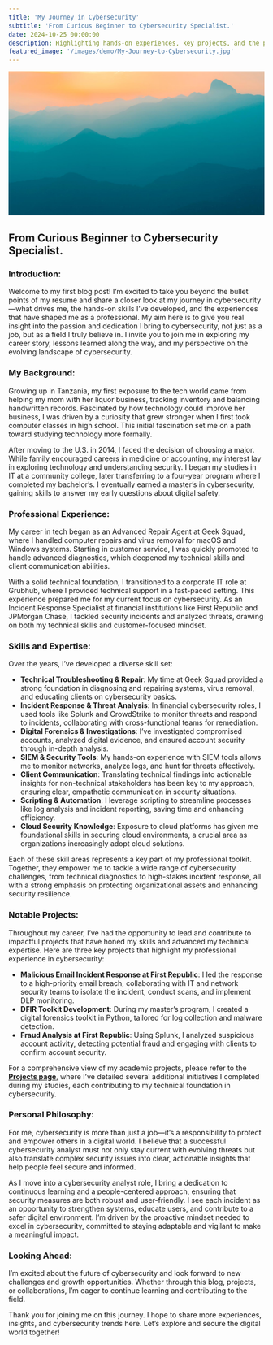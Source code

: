 ```yaml
---
title: 'My Journey in Cybersecurity'
subtitle: 'From Curious Beginner to Cybersecurity Specialist.'
date: 2024-10-25 00:00:00
description: Highlighting hands-on experiences, key projects, and the personal philosophy that drives my approach to securing digital environments. Join me as I share the skills, insights, and values that fuel my commitment to making an impact in the field of cybersecurity.
featured_image: '/images/demo/My-Journey-to-Cybersecurity.jpg'
---
```


![](/images/demo/demo-landscape.jpg)

## From Curious Beginner to Cybersecurity Specialist.

### Introduction:

Welcome to my first blog post! I’m excited to take you beyond the bullet points of my resume and share a closer look at my journey in cybersecurity—what drives me, the hands-on skills I’ve developed, and the experiences that have shaped me as a professional. My aim here is to give you real insight into the passion and dedication I bring to cybersecurity, not just as a job, but as a field I truly believe in. I invite you to join me in exploring my career story, lessons learned along the way, and my perspective on the evolving landscape of cybersecurity.


### My Background:

Growing up in Tanzania, my first exposure to the tech world came from helping my mom with her liquor business, tracking inventory and balancing handwritten records. Fascinated by how technology could improve her business, I was driven by a curiosity that grew stronger when I first took computer classes in high school. This initial fascination set me on a path toward studying technology more formally.

After moving to the U.S. in 2014, I faced the decision of choosing a major. While family encouraged careers in medicine or accounting, my interest lay in exploring technology and understanding security. I began my studies in IT at a community college, later transferring to a four-year program where I completed my bachelor’s. I eventually earned a master’s in cybersecurity, gaining skills to answer my early questions about digital safety.


### Professional Experience:

My career in tech began as an Advanced Repair Agent at Geek Squad, where I handled computer repairs and virus removal for macOS and Windows systems. Starting in customer service, I was quickly promoted to handle advanced diagnostics, which deepened my technical skills and client communication abilities.

With a solid technical foundation, I transitioned to a corporate IT role at Grubhub, where I provided technical support in a fast-paced setting. This experience prepared me for my current focus on cybersecurity. As an Incident Response Specialist at financial institutions like First Republic and JPMorgan Chase, I tackled security incidents and analyzed threats, drawing on both my technical skills and customer-focused mindset.


### Skills and Expertise:

Over the years, I’ve developed a diverse skill set:

- **Technical Troubleshooting & Repair**: My time at Geek Squad provided a strong foundation in diagnosing and repairing systems, virus removal, and educating clients on cybersecurity basics.
- **Incident Response & Threat Analysis**: In financial cybersecurity roles, I used tools like Splunk and CrowdStrike to monitor threats and respond to incidents, collaborating with cross-functional teams for remediation.
- **Digital Forensics & Investigations**: I’ve investigated compromised accounts, analyzed digital evidence, and ensured account security through in-depth analysis.
- **SIEM & Security Tools**: My hands-on experience with SIEM tools allows me to monitor networks, analyze logs, and hunt for threats effectively.
- **Client Communication**: Translating technical findings into actionable insights for non-technical stakeholders has been key to my approach, ensuring clear, empathetic communication in security situations.
- **Scripting & Automation**: I leverage scripting to streamline processes like log analysis and incident reporting, saving time and enhancing efficiency.
- **Cloud Security Knowledge**: Exposure to cloud platforms has given me foundational skills in securing cloud environments, a crucial area as organizations increasingly adopt cloud solutions.

Each of these skill areas represents a key part of my professional toolkit. Together, they empower me to tackle a wide range of cybersecurity challenges, from technical diagnostics to high-stakes incident response, all with a strong emphasis on protecting organizational assets and enhancing security resilience.


### Notable Projects:

Throughout my career, I’ve had the opportunity to lead and contribute to impactful projects that have honed my skills and advanced my technical expertise. Here are three key projects that highlight my professional experience in cybersecurity:

- **Malicious Email Incident Response at First Republic**: I led the response to a high-priority email breach, collaborating with IT and network security teams to isolate the incident, conduct scans, and implement DLP monitoring.
- **DFIR Toolkit Development**: During my master’s program, I created a digital forensics toolkit in Python, tailored for log collection and malware detection.
- **Fraud Analysis at First Republic**: Using Splunk, I analyzed suspicious account activity, detecting potential fraud and engaging with clients to confirm account security.

For a comprehensive view of my academic projects, please refer to the [**Projects page**](https://vkibaja.github.io/projects/), where I’ve detailed several additional initiatives I completed during my studies, each contributing to my technical foundation in cybersecurity.


### Personal Philosophy:

For me, cybersecurity is more than just a job—it’s a responsibility to protect and empower others in a digital world. I believe that a successful cybersecurity analyst must not only stay current with evolving threats but also translate complex security issues into clear, actionable insights that help people feel secure and informed.

As I move into a cybersecurity analyst role, I bring a dedication to continuous learning and a people-centered approach, ensuring that security measures are both robust and user-friendly. I see each incident as an opportunity to strengthen systems, educate users, and contribute to a safer digital environment. I’m driven by the proactive mindset needed to excel in cybersecurity, committed to staying adaptable and vigilant to make a meaningful impact.


### Looking Ahead: 

I’m excited about the future of cybersecurity and look forward to new challenges and growth opportunities. Whether through this blog, projects, or collaborations, I’m eager to continue learning and contributing to the field.

Thank you for joining me on this journey. I hope to share more experiences, insights, and cybersecurity trends here. Let’s explore and secure the digital world together!

